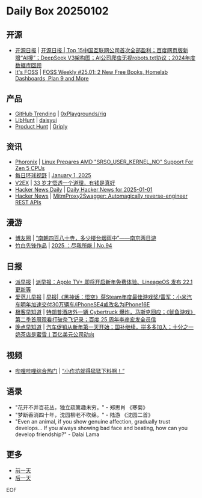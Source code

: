 # Daily Box 20250102

## 开源
- [开源日报](https://www.oschina.net/news/column?columnId=25) | [开源日报 | Top 15中国互联网公司首次全部盈利；百度网页版新增“AI搜”；DeepSeek V3架构图；AI公司爬虫无视robots.txt协议；2024年度数据库回顾](https://www.oschina.net/news/327696)
- [It's FOSS](https://itsfoss.com/) | [FOSS Weekly #25.01: 2 New Free Books, Homelab Dashboards, Plan 9 and More](https://itsfoss.com/newsletter/foss-weekly-25-01/)

## 产品
- [GitHub Trending](https://github.com/trending?since=daily) | [0xPlaygrounds/rig](https://github.com/0xPlaygrounds/rig)
- [LibHunt](https://www.libhunt.com/) | [daisyui](https://www.libhunt.com/r/daisyui)
- [Product Hunt](https://www.producthunt.com) | [Griply](https://www.producthunt.com/posts/griply-2)

## 资讯
- [Phoronix](https://www.phoronix.com/) | [Linux Prepares AMD "SRSO_USER_KERNEL_NO" Support For Zen 5 CPUs](https://www.phoronix.com/news/AMD-Linux-SRSO_USER_KERNEL_NO)
- [每日环球视野](https://idai.ly/) | [January 1, 2025](http://m.idai.ly/se/a193iG?1735660800)
- [V2EX](https://www.v2ex.com/) | [33 岁才悟透一个道理，有钱是真好](https://www.v2ex.com/t/1101991)
- [Hacker News Daily](https://www.daemonology.net/hn-daily/) | [Daily Hacker News for 2025-01-01](https://www.daemonology.net/hn-daily/2025-01-01.html)
- [Hacker News](https://news.ycombinator.com/front) | [MitmProxy2Swagger: Automagically reverse-engineer REST APIs](https://news.ycombinator.com/item?id=42572662)

## 漫游
- [博友圈](https://www.boyouquan.com/home) | [“南朝四百八十寺，多少楼台烟雨中”——南京两日游](https://www.boyouquan.com/go?from=feed&link=https%3A%2F%2Fpinaland.cn%2Farchives%2Fnanjing-2024-two-day-trip.html)
- [竹白先锋作品](https://www.zhubai.wiki/) | [2025 ：尽我所能 | No.94](https://open.zhubai.wiki/a/l/t/z/pl/220525/2486545397150736384)

## 日报
- [派早报](https://sspai.com/tag/%E6%B4%BE%E6%97%A9%E6%8A%A5) | [派早报：Apple TV+ 即将开启新年免费体验、LineageOS 发布 22.1 更新等](https://sspai.com/post/95317)
- [爱范儿早报](https://www.ifanr.com/category/ifanrnews) | [早报|《黑神话：悟空》获Steam年度最佳游戏奖/雷军：小米汽车明年加速交付30万辆车/iPhoneSE4或改名为iPhone16E](https://www.ifanr.com/1610866)
- [极客早知道](https://www.geekpark.net/column/74) | [特朗普酒店外一辆 Cybertruck 爆炸，马斯克回应；《鱿鱼游戏》第二季首周观看打破奈飞记录；百度 25 周年李彦宏发全员信](https://www.geekpark.net/news/344899)
- [晚点早知道](https://www.latepost.com/news/index?proma=3) | [汽车促销从新年第一天开始；国补继续，拼多多加入；十分之一奶茶店是蜜雪丨百亿美元公司动向](https://www.latepost.com/news/dj_detail?id=2717)

## 视频
- [哔哩哔哩综合热门](https://www.bilibili.com/v/popular/all/) | [“小作坊就得猛猛下料啊！”](https://bili2233.cn/BV1zfrcY2Eq4)

## 语录
- "花开不并百花丛，独立疏篱趣未穷。" - 郑思肖 《寒菊》
- "梦断香消四十年，沈园柳老不吹绵。" - 陆游 《沈园二首》
- "Even an animal, if you show genuine affection, gradually trust develops... If you always showing bad face and beating, how can you develop friendship?" - Dalai Lama

## 更多
- [前一天](daily-box-20250101.md)
- [后一天](daily-box-20250103.md)

EOF